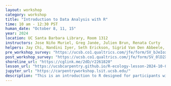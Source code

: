 ```yaml
---
layout: workshop
category: workshop
title: "Introduction to Data Analysis with R"
time: 10 am - 12:30 PST
human_date: "October 8, 11, 15"
year: 2024
location: UC Santa Barbara Library, Room 1312
instructors: Jose Niño Muriel, Greg Janée, Julien Brun, Renata Curty
helpers: Jay Chi, Nandini Iyer, Seth Erickson, Sigrid Van Den Abbeele, Jon Jablonski
pre_workshop_survey: "https://ucsb.co1.qualtrics.com/jfe/form/SV_bJeIoxjp1A9Xx3M?slug=2024-10-08-ucsb-r"
post_workshop_survey: "https://ucsb.co1.qualtrics.com/jfe/form/SV_0lD2XHnezknmSr4?slug=2024-10-08-ucsb-r"
shoreline_url: "https://cglink.me/2dD/r2261820"
lesson_url: "https://ucsbcarpentry.github.io/R-ecology-lesson-2024-10-08/index.html"
jupyter_url: "https://carpentryworkshop.lsit.ucsb.edu/"
description: "This is an introduction to R designed for participants with no programming experience. The workshop will start with some basic information about R syntax, the RStudio interface, and move through how to import CSV files, the structure of data frames, how to deal with factors, how to add/remove rows and columns, how to calculate summary statistics from a data frame, and a brief introduction to plotting."
---
```

